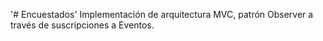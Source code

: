 '# Encuestados' 
Implementación de arquitectura MVC, patrón Observer a través de suscripciones a Eventos.